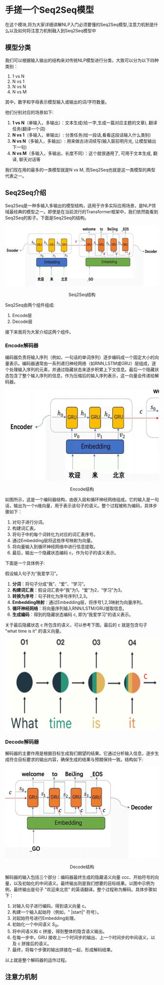 #  手搓一个Seq2Seq模型



在这个模块,将为大家详细讲解NLP入门必须要懂的Seq2Seq模型,注意力机制是什么以及如何将注意力机制融入到Seq2Seq模型中



## 模型分类

我们可以根据输入输出的结构来对传统NLP模型进行分类，大致可以分为以下四种类别：

1.  1 vs N
2.  N vs 1
3.  N vs N
4.  N vs M

其中，数字和字母表示模型输入或输出的词/字符数量。

他们分别对应的场景如下:

1. **1 vs N**（单输入，多输出）：文本生成(给一字,生成一篇对应主题的文章), 翻译任务(翻译一个词)
2. **N vs 1**（多输入，单输出）: 分类任务(给一段话,看看这段话输入什么类别)
3. **N vs N**（多输入，多输出）: 用来做古诗词续写(输入窗前明月光, 让模型输出下一句)
4. **N vs M**（多输入，多输出，长度不同）：这个就很通用了, 可用于文本生成, 翻译, 聊天对话等



我们现在用的最多的一类模型就是N vs M, 而Seq2Seq也就是这一类模型的典型代表之一。



## Seq2Seq介绍

Seq2Seq是一种多输入多输出的模型结构，适用于许多实际应用场景，是NLP领域最经典的模型之一。即使是在当前流行的Transformer框架中，我们依然能看到Seq2Seq的影子。下面是Seq2Seq的结构。

<div align=center>
<img src="images/Seq2SeqStruction.png" height = "200">
<p>Seq2Seq结构</p>
</div>



Seq2Seq由两个组件组成:

1. Encode层
2. Decode层

接下来我将为大家介绍这两个组件。



### Encode解码器

编码器负责将输入序列（例如，一句话的单词序列）逐步编码成一个固定大小的向量表示。编码器通常由一系列递归神经网络（如RNN,LSTM或GRU）层组成，逐个处理输入序列的元素，并通过隐藏状态来逐步积累上下文信息。最后一个隐藏状态包含了整个输入序列的信息，作为压缩后的输入序列表示，这一向量会传递给解码器。

<div align=center>
<img src="images/image-20241103212541411.png" height = "300">
<p>Encode结构</p>
</div>



如图所示，这是一个编码器结构，由嵌入层和循环神经网络组成。它的输入是一句话，输出为一个n维向量，用于表示该句子的语义。整个过程被称为编码，具体步骤如下：

1. 对句子进行分词。
2. 构建词汇表。
3. 将句子中的每个词转化为对应的词汇表序号。
4. 通过Embedding层将这些序号映射为向量。
5. 将向量输入到循环神经网络中进行信息提取。
6. 最后，输出一个隐藏状态编码 c，作为句子的语义表示。



下面是一个具体例子:

假设输入句子为“我爱学习”。

1. **分词**：将句子分成“我”、“爱”、“学习”。
2. **构建词汇表**：假设词汇表中“我”为1，“爱”为2，“学习”为3。
3. **转换为序号**：句子转化为序号序列1,2,3。
4. **Embedding映射**：通过Embedding层，将序号1,2,3映射为向量序列。
5. **循环神经网络**：将向量序列输入RNN/LSTM/GRU提取信息。
6. **生成编码**：得到的隐藏状态编码 c,  即为“我爱学习”的语义表示。



关于最后隐藏状态 c 所包含的语义，可以参考下图。最后的 c 就是包含句子 "what time is it" 的语义向量。

<div align=center>
<img src="images/image-20241103214423250.png" height = "300">
</div>





### Decode解码器

解码器的主要作用是根据目标生成我们期望的结果。它通过分析输入信息，逐步生成符合目标要求的输出内容，确保生成的结果与预期保持一致。结构如下:

<div align=center>
<img src="images/image-20241103215152904.png" height = "300">
<p>Decode结构</p>
</div>

解码器的输入包括三个部分：编码器最终生成的隐藏语义向量 ccc、开始符号的向量，以及初始化的中间语义。最终输出则是我们想要的目标结果。以图中示例为例，最终输出是句子 "欢迎来北京" 的英语翻译。整个过程称为解码。具体步骤如下：

1. 对输入句子进行编码，得到语义向量 c。
2. 构建一个输入起始符（例如，" |start|" 符号）。
3. 对起始符号进行Embedding处理。
4. 初始化一个中间语义 $S_0$。
5. 将中间语义和 c 拼接，得到整体的隐含语义输出。
6. 在每一步中，GRU 接收上一个时间步的输出、上一个时间步的中间语义，以及 c 拼接后的语义。
7. 最终，将每个步骤的输出拼接在一起，形成解码结果。



以上就是整个解码器的运作过程。





## 注意力机制







